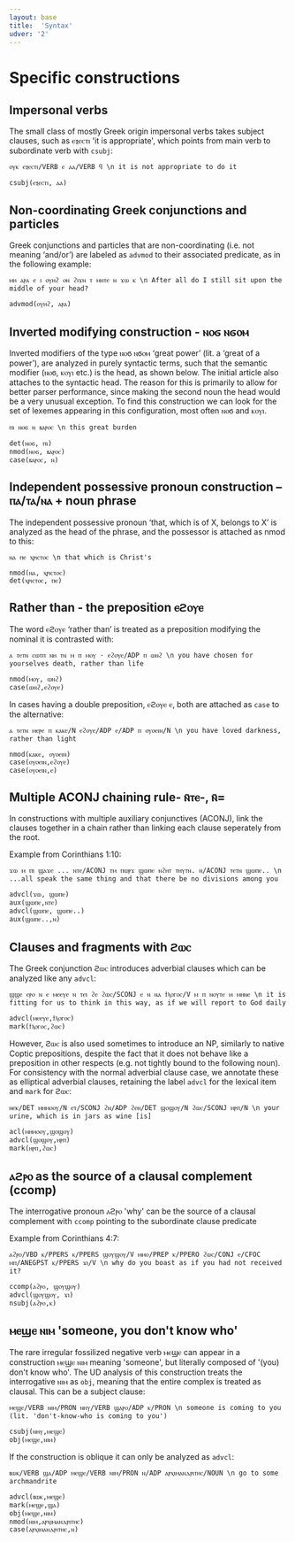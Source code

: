 ```yaml
---
layout: base
title:  'Syntax'
udver: '2'
---
```


# Specific constructions

## Impersonal verbs

The small class of mostly Greek origin impersonal verbs takes subject clauses, such as ⲉⲝⲉⲥⲧⲓ 'it is appropriate', which points from main verb to subordinate verb with `csubj`:

~~~ sdparse
ⲟⲩⲕ ⲉⲝⲉⲥⲧⲓ/VERB ⲉ ⲁⲁ/VERB ϥ \n it is not appropriate to do it

csubj(ⲉⲝⲉⲥⲧⲓ, ⲁⲁ)
~~~

## Non-coordinating Greek conjunctions and particles

Greek conjunctions and particles that are non-coordinating (i.e. not meaning ‘and/or’) are labeled as `advmod` to their associated predicate, as in the following example:

~~~ sdparse
ⲙⲏ ⲁⲣⲁ ⲉ ⲓ ⲟⲩⲏϩ ⲟⲛ ϩⲓϫⲛ ⲧ ⲙⲏⲧⲉ ⲛ ϫⲱ ⲕ \n After all do I still sit upon the middle of your head?

advmod(ⲟⲩⲏϩ, ⲁⲣⲁ)
~~~

## Inverted modifying construction - ⲛⲟϭ ⲛϭⲟⲙ

Inverted modifiers of the type ⲛⲟϭ ⲛϭⲟⲙ ‘great power’ (lit. a ‘great of a power’), are analyzed in purely syntactic terms, such that the semantic modifier (ⲛⲟϭ, ⲕⲟⲩⲓ etc.) is the head, as shown below. The initial article also attaches to the syntactic head. The reason for this is primarily to allow for better parser performance, since making the second noun the head would be a very unusual exception. To find this construction we can look for the set of lexemes appearing in this configuration, most often ⲛⲟϭ and ⲕⲟⲩⲓ.

~~~ sdparse
ⲡⲓ ⲛⲟϭ ⲛ ⲃⲁⲣⲟⲥ \n this great burden

det(ⲛⲟϭ, ⲡⲓ)
nmod(ⲛⲟϭ, ⲃⲁⲣⲟⲥ)
case(ⲃⲁⲣⲟⲥ, ⲛ)
~~~

## Independent possessive pronoun construction – ⲡⲁ/ⲧⲁ/ⲛⲁ + noun phrase

The independent possessive pronoun ‘that, which is of X, belongs to X’ is analyzed as the head of the phrase, and the possessor is attached as nmod to this:

~~~ sdparse
ⲛⲁ ⲡⲉ ⲭⲣⲓⲥⲧⲟⲥ \n that which is Christ's

nmod(ⲛⲁ, ⲭⲣⲓⲥⲧⲟⲥ)
det(ⲭⲣⲓⲥⲧⲟⲥ, ⲡⲉ)
~~~

## Rather than - the preposition ⲉϩⲟⲩⲉ

The word ⲉϩⲟⲩⲉ ‘rather than’ is treated as a preposition modifying the nominal it is contrasted with:

~~~ sdparse
ⲁ ⲧⲉⲧⲛ ⲥⲱⲧⲡ ⲛⲏ ⲧⲛ ⲙ ⲡ ⲙⲟⲩ · ⲉϩⲟⲩⲉ/ADP ⲡ ⲱⲛϩ \n you have chosen for yourselves death, rather than life

nmod(ⲙⲟⲩ, ⲱⲛϩ)
case(ⲱⲛϩ,ⲉϩⲟⲩⲉ)
~~~

In cases having a double preposition, ⲉϩⲟⲩⲉ ⲉ, both are attached as `case` to the alternative:

~~~ sdparse
ⲁ ⲧⲉⲧⲛ ⲙⲉⲣⲉ ⲡ ⲕⲁⲕⲉ/N ⲉϩⲟⲩⲉ/ADP ⲉ/ADP ⲡ ⲟⲩⲟⲉⲓⲛ/N \n you have loved darkness, rather than light

nmod(ⲕⲁⲕⲉ, ⲟⲩⲟⲉⲓⲛ)
case(ⲟⲩⲟⲉⲓⲛ,ⲉϩⲟⲩⲉ)
case(ⲟⲩⲟⲉⲓⲛ,ⲉ)
~~~

## Multiple ACONJ chaining rule- ⲛ̄ⲧⲉ-, ⲛ̄= 

In constructions with multiple auxiliary conjunctives (ACONJ), link the clauses together in a chain rather than linking each clause seperately from the root.

Example from Corinthians 1:10:

~~~ sdparse
ϫⲱ ⲙ ⲡⲓ ϣⲁϫⲉ ... ⲛⲧⲉ/ACONJ ⲧⲙ ⲡⲱⲣϫ ϣⲱⲡⲉ ⲛϩⲏⲧ ⲧⲏⲩⲧⲛ. ⲛ/ACONJ ⲧⲉⲧⲛ ϣⲱⲡⲉ.. \n ...all speak the same thing and that there be no divisions among you

advcl(ϫⲱ, ϣⲱⲡⲉ)
aux(ϣⲱⲡⲉ,ⲛⲧⲉ)
advcl(ϣⲱⲡⲉ, ϣⲱⲡⲉ..)
aux(ϣⲱⲡⲉ..,ⲛ)

~~~

## Clauses and fragments with ϩⲱⲥ

The Greek conjunction ϩⲱⲥ introduces adverbial clauses which can be analyzed like any `advcl`:

~~~ sdparse
ϣϣⲉ ⲉⲣⲟ ⲛ ⲉ ⲙⲉⲉⲩⲉ ⲛ ⲧⲉⲓ ϩⲉ ϩⲱⲥ/SCONJ ⲉ ⲛ ⲛⲁ ϯⲗⲟⲅⲟⲥ/V ⲙ ⲡ ⲛⲟⲩⲧⲉ ⲙ ⲙⲏⲛⲉ \n it is fitting for us to think in this way, as if we will report to God daily

advcl(ⲙⲉⲉⲩⲉ,ϯⲗⲟⲅⲟⲥ)
mark(ϯⲗⲟⲅⲟⲥ,ϩⲱⲥ)
~~~

However, ϩⲱⲥ is also used sometimes to introduce an NP, similarly to native Coptic prepositions, despite the fact that it does not behave like a preposition in other respects (e.g. not tightly bound to the following noun). For consistency with the normal adverbial clause case, we annotate these as elliptical adverbial clauses, retaining the label `advcl` for the lexical item and `mark` for ϩⲱⲥ:

~~~ sdparse
ⲛⲉⲕ/DET ⲙⲏⲙⲟⲟⲩ/N ⲉⲧ/SCONJ ϩⲛ/ADP ϩⲉⲛ/DET ϣⲟϣⲟⲩ/N ϩⲱⲥ/SCONJ ⲏⲣⲡ/N \n your urine, which is in jars as wine [is]

acl(ⲙⲏⲙⲟⲟⲩ,ϣⲟϣⲟⲩ)
advcl(ϣⲟϣⲟⲩ,ⲏⲣⲡ)
mark(ⲏⲣⲡ,ϩⲱⲥ)
~~~

## ⲁϩⲣⲟ as the source of a clausal complement (ccomp)

The interrogative pronoun ⲁϩⲣⲟ 'why' can be the source of a clausal complement with `ccomp` pointing to the subordinate clause predicate

Example from Corinthians 4:7:

~~~ sdparse
ⲁϩⲣⲟ/VBD ⲕ/PPERS ⲕ/PPERS ϣⲟⲩϣⲟⲩ/V ⲙⲙⲟ/PREP ⲕ/PPERO ϩⲱⲥ/CONJ ⲉ/CFOC ⲙⲡ/ANEGPST ⲕ/PPERS ϫⲓ/V \n why do you boast as if you had not received it?

ccomp(ⲁϩⲣⲟ, ϣⲟⲩϣⲟⲩ)
advcl(ϣⲟⲩϣⲟⲩ, ϫⲓ)
nsubj(ⲁϩⲣⲟ,ⲕ)

~~~

## ⲙⲉϣⲉ ⲛⲓⲙ 'someone, you don't know who'

The rare irregular fossilized negative verb ⲙⲉϣⲉ can appear in a construction ⲙⲉϣⲉ ⲛⲓⲙ meaning 'someone', but literally composed of '(you) don't know who'. The UD analysis of this construction treats the interrogative ⲛⲓⲙ as `obj`, meaning that the entire complex is treated as clausal. This can be a subject clause:

~~~ sdparse
ⲙⲉϣⲉ/VERB ⲛⲓⲙ/PRON ⲛⲏⲩ/VERB ϣⲁⲣⲟ/ADP ⲕ/PRON \n someone is coming to you (lit. 'don't-know-who is coming to you')

csubj(ⲛⲏⲩ,ⲙⲉϣⲉ)
obj(ⲙⲉϣⲉ,ⲛⲓⲙ)

~~~

If the construction is oblique it can only be analyzed as `advcl`:

~~~
ⲃⲱⲕ/VERB ϣⲁ/ADP ⲙⲉϣⲉ/VERB ⲛⲓⲙ/PRON ⲛ/ADP ⲁⲣⲭⲓⲙⲁⲛⲇⲣⲓⲧⲏⲥ/NOUN \n go to some archmandrite

advcl(ⲃⲱⲕ,ⲙⲉϣⲉ)
mark(ⲙⲉϣⲉ,ϣⲁ)
obj(ⲙⲉϣⲉ,ⲛⲓⲙ)
nmod(ⲛⲓⲙ,ⲁⲣⲭⲓⲙⲁⲛⲇⲣⲓⲧⲏⲥ)
case(ⲁⲣⲭⲓⲙⲁⲛⲇⲣⲓⲧⲏⲥ,ⲛ)
~~~
